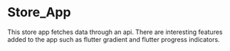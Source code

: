 # Store_App
 This store app fetches data through an api. There are interesting features added to the app such as flutter gradient and flutter progress indicators.
